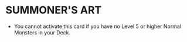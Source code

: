 # SUMMONER'S ART

*   You cannot activate this card if you have no Level 5 or higher Normal Monsters in your Deck.
